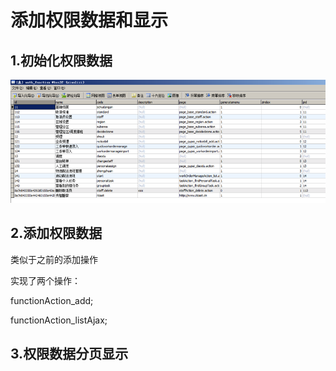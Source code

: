 # 添加权限数据和显示

## 1.初始化权限数据

![](../../../../.gitbook/assets/image%20%2839%29.png)

## 2.添加权限数据

类似于之前的添加操作

实现了两个操作：

functionAction\_add;

functionAction\_listAjax;



## 3.权限数据分页显示

